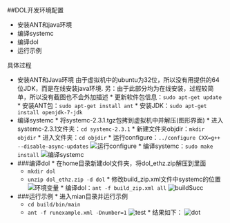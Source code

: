 ##DOL开发环境配置
  *  安装ANT和java环境
  *  编译systemc
  *  编译dol
  *  运行示例

具体过程
  *  安装ANT和Java环境
  由于虚拟机中的ubuntu为32位，所以没有用提供的64位JDK，而是在线安装java环境. 另：由于此部分均为在线安装，过程较简单，所以没有截图也不会外加描述
    *  更新软件包信息：`sudo apt-get update`
    *  安装ANT包：`sudo apt-get install ant`
    *  安装JDK：`sudo apt-get install openjdk-7-jdk`
  *  编译systemc
   	*  将systemc-2.3.1.tgz包拷到虚拟机中并解压(图形界面)
   	*  进入systemc-2.3.1文件夹：`cd systemc-2.3.1`
   	*  新建文件夹objdir：`mkdir objdir`
   	*  进入文件夹：`cd objdir`
   	*  运行configure：`../configure CXX=g++ --disable-async-updates` ![运行configure](http://odu4grc0f.bkt.clouddn.com/configure.png)
   	*  编译systemc：`sudo make install` ![编译systemc](http://odu4grc0f.bkt.clouddn.com/make%20systemc.png)
  *  ###编译dol
    *  在home目录新建dol文件夹，将dol_ethz.zip解压到里面
        *  `mkdir dol`
        *  `unzip dol_ethz.zip -d dol`
    *  修改build_zip.xml文件中systemc的位置 ![环境变量](http://odu4grc0f.bkt.clouddn.com/build_zip.JPG)
    *  编译dol：`ant -f build_zip.xml all` ![buildSucc](http://odu4grc0f.bkt.clouddn.com/ant_f%20build_zip.png)
  *  ###运行示例
    *  进入mian目录并运行示例
        *  `cd build/bin/main`
        *  `ant -f runexample.xml -Dnumber=1` ![test](http://odu4grc0f.bkt.clouddn.com/%E7%BC%96%E8%AF%91dol.png)
    *  结果如下：
    ![dot](http://odu4grc0f.bkt.clouddn.com/%E6%8D%95%E8%8E%B7.JPG)
    